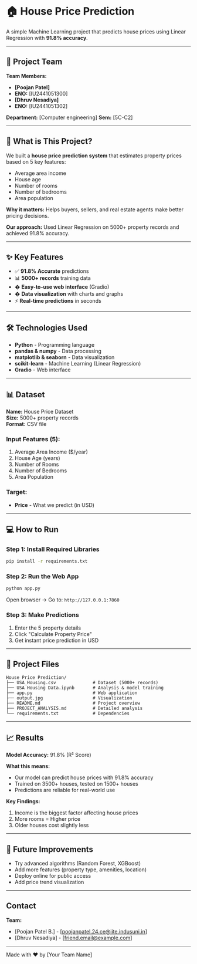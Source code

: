 # 🏠 House Price Prediction

A simple Machine Learning project that predicts house prices using Linear Regression with **91.8% accuracy**.

---

## 👥 Project Team

**Team Members:**
- **[Poojan Patel]**
- **ENO:** [IU2441051300] 
- **[Dhruv Nesadiya]** 
- **ENO:** [IU2441051302] 

**Department:** [Computer engineering]
**Sem:** [5C-C2]   

---

## 🎯 What is This Project?

We built a **house price prediction system** that estimates property prices based on 5 key features:
- Average area income
- House age
- Number of rooms
- Number of bedrooms
- Area population

**Why it matters:** Helps buyers, sellers, and real estate agents make better pricing decisions.

**Our approach:** Used Linear Regression on 5000+ property records and achieved 91.8% accuracy.

---

## ✨ Key Features

- ✅ **91.8% Accurate** predictions
- 📊 **5000+ records** training data
- �️ **Easy-to-use web interface** (Gradio)
- � **Data visualization** with charts and graphs
- ⚡ **Real-time predictions** in seconds

---

## 🛠️ Technologies Used

- **Python** - Programming language
- **pandas & numpy** - Data processing
- **matplotlib & seaborn** - Data visualization
- **scikit-learn** - Machine Learning (Linear Regression)
- **Gradio** - Web interface

---

## 📊 Dataset

**Name:** House Price Dataset  
**Size:** 5000+ property records  
**Format:** CSV file

### Input Features (5):
1. Average Area Income ($/year)
2. House Age (years)
3. Number of Rooms
4. Number of Bedrooms
5. Area Population

### Target:
- **Price** - What we predict (in USD)

---

## 💻 How to Run

### Step 1: Install Required Libraries
```bash
pip install -r requirements.txt
```

### Step 2: Run the Web App
```bash
python app.py
```
Open browser → Go to: `http://127.0.0.1:7860`

### Step 3: Make Predictions
1. Enter the 5 property details
2. Click "Calculate Property Price"
3. Get instant price prediction in USD

---

## 📁 Project Files

```
House Price Prediction/
├── USA_Housing.csv              # Dataset (5000+ records)
├── USA Housing Data.ipynb       # Analysis & model training
├── app.py                       # Web application
├── output.jpg                   # Visualization
├── README.md                    # Project overview
├── PROJECT_ANALYSIS.md          # Detailed analysis
└── requirements.txt             # Dependencies
```

---

## 📈 Results

**Model Accuracy:** 91.8% (R² Score)

**What this means:**
- Our model can predict house prices with 91.8% accuracy
- Trained on 3500+ houses, tested on 1500+ houses
- Predictions are reliable for real-world use

**Key Findings:**
1. Income is the biggest factor affecting house prices
2. More rooms = Higher price
3. Older houses cost slightly less

---

## 🔮 Future Improvements

- Try advanced algorithms (Random Forest, XGBoost)
- Add more features (property type, amenities, location)
- Deploy online for public access
- Add price trend visualization

---

##  Contact

**Team:**
- [Poojan Patel B.] - [poojanpatel.24.ce@iite.indusuni.in]
- [Dhruv Nesadiya] - [friend.email@example.com]

---

Made with ❤️ by [Your Team Name]
